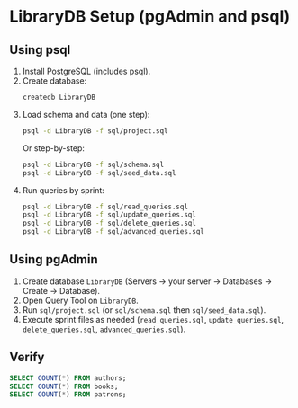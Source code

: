 # LibraryDB Setup (pgAdmin and psql)

## Using psql
1. Install PostgreSQL (includes psql).
2. Create database:
   ```bash
   createdb LibraryDB
   ```
3. Load schema and data (one step):
   ```bash
   psql -d LibraryDB -f sql/project.sql
   ```
   Or step-by-step:
   ```bash
   psql -d LibraryDB -f sql/schema.sql
   psql -d LibraryDB -f sql/seed_data.sql
   ```
4. Run queries by sprint:
   ```bash
   psql -d LibraryDB -f sql/read_queries.sql
   psql -d LibraryDB -f sql/update_queries.sql
   psql -d LibraryDB -f sql/delete_queries.sql
   psql -d LibraryDB -f sql/advanced_queries.sql
   ```

## Using pgAdmin
1. Create database `LibraryDB` (Servers → your server → Databases → Create → Database).
2. Open Query Tool on `LibraryDB`.
3. Run `sql/project.sql` (or `sql/schema.sql` then `sql/seed_data.sql`).
4. Execute sprint files as needed (`read_queries.sql`, `update_queries.sql`, `delete_queries.sql`, `advanced_queries.sql`).

## Verify
```sql
SELECT COUNT(*) FROM authors;
SELECT COUNT(*) FROM books;
SELECT COUNT(*) FROM patrons;
```

